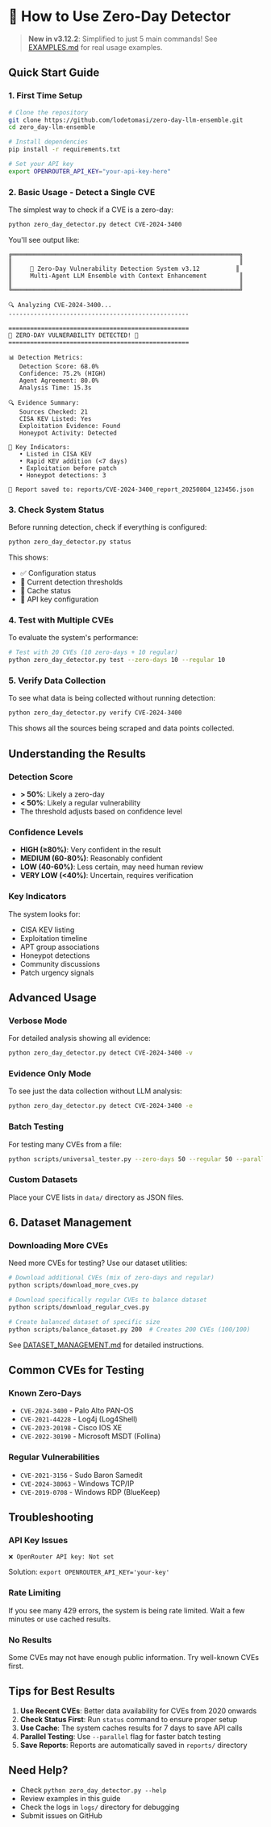 # 🚀 How to Use Zero-Day Detector

> **New in v3.12.2**: Simplified to just 5 main commands! See [EXAMPLES.md](EXAMPLES.md) for real usage examples.

## Quick Start Guide

### 1. First Time Setup

```bash
# Clone the repository
git clone https://github.com/lodetomasi/zero-day-llm-ensemble.git
cd zero_day-llm-ensemble

# Install dependencies
pip install -r requirements.txt

# Set your API key
export OPENROUTER_API_KEY="your-api-key-here"
```

### 2. Basic Usage - Detect a Single CVE

The simplest way to check if a CVE is a zero-day:

```bash
python zero_day_detector.py detect CVE-2024-3400
```

You'll see output like:
```
╔═══════════════════════════════════════════════════════════════╗
║                                                               ║
║     🎯 Zero-Day Vulnerability Detection System v3.12          ║
║     Multi-Agent LLM Ensemble with Context Enhancement         ║
║                                                               ║
╚═══════════════════════════════════════════════════════════════╝

🔍 Analyzing CVE-2024-3400...
--------------------------------------------------

==================================================
🚨 ZERO-DAY VULNERABILITY DETECTED! 🚨
==================================================

📊 Detection Metrics:
   Detection Score: 68.0%
   Confidence: 75.2% (HIGH)
   Agent Agreement: 80.0%
   Analysis Time: 15.3s

🔍 Evidence Summary:
   Sources Checked: 21
   CISA KEV Listed: Yes
   Exploitation Evidence: Found
   Honeypot Activity: Detected

📌 Key Indicators:
   • Listed in CISA KEV
   • Rapid KEV addition (<7 days)
   • Exploitation before patch
   • Honeypot detections: 3

💾 Report saved to: reports/CVE-2024-3400_report_20250804_123456.json
```

### 3. Check System Status

Before running detection, check if everything is configured:

```bash
python zero_day_detector.py status
```

This shows:
- ✅ Configuration status
- 🎯 Current detection thresholds
- 💾 Cache status
- 🔑 API key configuration

### 4. Test with Multiple CVEs

To evaluate the system's performance:

```bash
# Test with 20 CVEs (10 zero-days + 10 regular)
python zero_day_detector.py test --zero-days 10 --regular 10
```

### 5. Verify Data Collection

To see what data is being collected without running detection:

```bash
python zero_day_detector.py verify CVE-2024-3400
```

This shows all the sources being scraped and data points collected.

## Understanding the Results

### Detection Score
- **> 50%**: Likely a zero-day
- **< 50%**: Likely a regular vulnerability
- The threshold adjusts based on confidence level

### Confidence Levels
- **HIGH (≥80%)**: Very confident in the result
- **MEDIUM (60-80%)**: Reasonably confident
- **LOW (40-60%)**: Less certain, may need human review
- **VERY LOW (<40%)**: Uncertain, requires verification

### Key Indicators
The system looks for:
- CISA KEV listing
- Exploitation timeline
- APT group associations
- Honeypot detections
- Community discussions
- Patch urgency signals

## Advanced Usage

### Verbose Mode
For detailed analysis showing all evidence:
```bash
python zero_day_detector.py detect CVE-2024-3400 -v
```

### Evidence Only Mode
To see just the data collection without LLM analysis:
```bash
python zero_day_detector.py detect CVE-2024-3400 -e
```

### Batch Testing
For testing many CVEs from a file:
```bash
python scripts/universal_tester.py --zero-days 50 --regular 50 --parallel
```

### Custom Datasets
Place your CVE lists in `data/` directory as JSON files.

## 6. Dataset Management

### Downloading More CVEs

Need more CVEs for testing? Use our dataset utilities:

```bash
# Download additional CVEs (mix of zero-days and regular)
python scripts/download_more_cves.py

# Download specifically regular CVEs to balance dataset
python scripts/download_regular_cves.py

# Create balanced dataset of specific size
python scripts/balance_dataset.py 200  # Creates 200 CVEs (100/100)
```

See [DATASET_MANAGEMENT.md](DATASET_MANAGEMENT.md) for detailed instructions.

## Common CVEs for Testing

### Known Zero-Days
- `CVE-2024-3400` - Palo Alto PAN-OS
- `CVE-2021-44228` - Log4j (Log4Shell)
- `CVE-2023-20198` - Cisco IOS XE
- `CVE-2022-30190` - Microsoft MSDT (Follina)

### Regular Vulnerabilities
- `CVE-2021-3156` - Sudo Baron Samedit
- `CVE-2024-38063` - Windows TCP/IP
- `CVE-2019-0708` - Windows RDP (BlueKeep)

## Troubleshooting

### API Key Issues
```
❌ OpenRouter API key: Not set
```
Solution: `export OPENROUTER_API_KEY='your-key'`

### Rate Limiting
If you see many 429 errors, the system is being rate limited. Wait a few minutes or use cached results.

### No Results
Some CVEs may not have enough public information. Try well-known CVEs first.

## Tips for Best Results

1. **Use Recent CVEs**: Better data availability for CVEs from 2020 onwards
2. **Check Status First**: Run `status` command to ensure proper setup
3. **Use Cache**: The system caches results for 7 days to save API calls
4. **Parallel Testing**: Use `--parallel` flag for faster batch testing
5. **Save Reports**: Reports are automatically saved in `reports/` directory

## Need Help?

- Check `python zero_day_detector.py --help`
- Review examples in this guide
- Check the logs in `logs/` directory for debugging
- Submit issues on GitHub